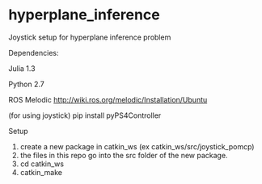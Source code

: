 # hyperplane_inference
Joystick setup for hyperplane inference problem

Dependencies:

Julia 1.3

Python 2.7

ROS Melodic http://wiki.ros.org/melodic/Installation/Ubuntu

(for using joystick) pip install pyPS4Controller

Setup

1. create a new package in catkin_ws (ex catkin_ws/src/joystick_pomcp)
2. the files in this repo go into the src folder of the new package.
3. cd catkin_ws
4. catkin_make

